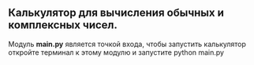 ## Калькулятор для вычисления обычных и комплексных чисел. 

Модуль **main.py** является точкой входа, чтобы запустить калькулятор откройте терминал к этому модулю и запустите python main.py
 